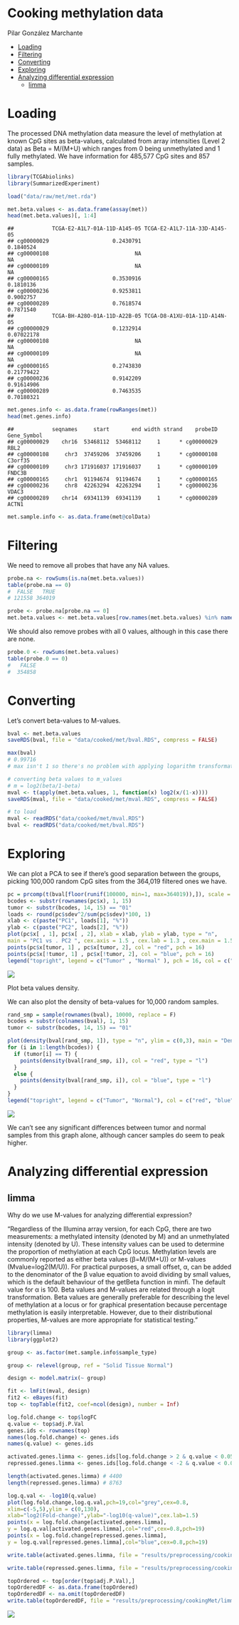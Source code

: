 Cooking methylation data
================
Pilar González Marchante

- <a href="#loading" id="toc-loading">Loading</a>
- <a href="#filtering" id="toc-filtering">Filtering</a>
- <a href="#converting" id="toc-converting">Converting</a>
- <a href="#exploring" id="toc-exploring">Exploring</a>
- <a href="#analyzing-differential-expression"
  id="toc-analyzing-differential-expression">Analyzing differential
  expression</a>
  - <a href="#limma" id="toc-limma">limma</a>

# Loading

The processed DNA methylation data measure the level of methylation at
known CpG sites as beta-values, calculated from array intensities (Level
2 data) as Beta = M/(M+U) which ranges from 0 being unmethylated and 1
fully methylated. We have information for 485,577 CpG sites and 857
samples.

``` r
library(TCGAbiolinks)
library(SummarizedExperiment)

load("data/raw/met/met.rda")
```

``` r
met.beta.values <- as.data.frame(assay(met))
head(met.beta.values)[, 1:4]
```

    ##            TCGA-E2-A1L7-01A-11D-A145-05 TCGA-E2-A1L7-11A-33D-A145-05
    ## cg00000029                    0.2430791                    0.1840524
    ## cg00000108                           NA                           NA
    ## cg00000109                           NA                           NA
    ## cg00000165                    0.3530916                    0.1810136
    ## cg00000236                    0.9253811                    0.9002757
    ## cg00000289                    0.7618574                    0.7871540
    ##            TCGA-BH-A28O-01A-11D-A22B-05 TCGA-D8-A1XU-01A-11D-A14N-05
    ## cg00000029                    0.1232914                   0.07022178
    ## cg00000108                           NA                           NA
    ## cg00000109                           NA                           NA
    ## cg00000165                    0.2743830                   0.21779422
    ## cg00000236                    0.9142209                   0.91614906
    ## cg00000289                    0.7463535                   0.70180321

``` r
met.genes.info <- as.data.frame(rowRanges(met))
head(met.genes.info)
```

    ##            seqnames     start       end width strand    probeID Gene_Symbol
    ## cg00000029    chr16  53468112  53468112     1      * cg00000029        RBL2
    ## cg00000108     chr3  37459206  37459206     1      * cg00000108     C3orf35
    ## cg00000109     chr3 171916037 171916037     1      * cg00000109      FNDC3B
    ## cg00000165     chr1  91194674  91194674     1      * cg00000165            
    ## cg00000236     chr8  42263294  42263294     1      * cg00000236       VDAC3
    ## cg00000289    chr14  69341139  69341139     1      * cg00000289       ACTN1

``` r
met.sample.info <- as.data.frame(met@colData)
```

# Filtering

We need to remove all probes that have any NA values.

``` r
probe.na <- rowSums(is.na(met.beta.values))
table(probe.na == 0)
#  FALSE   TRUE 
# 121558 364019 

probe <- probe.na[probe.na == 0]
met.beta.values <- met.beta.values[row.names(met.beta.values) %in% names(probe), ]
```

We should also remove probes with all 0 values, although in this case
there are none.

``` r
probe.0 <- rowSums(met.beta.values)
table(probe.0 == 0)
#   FALSE 
#  354858 
```

# Converting

Let’s convert beta-values to M-values.

``` r
bval <- met.beta.values
saveRDS(bval, file = "data/cooked/met/bval.RDS", compress = FALSE)

max(bval)
# 0.99716
# max isn't 1 so there's no problem with applying logarithm transformation from B to M

# converting beta values to m_values
# m = log2(beta/1-beta)
mval <- t(apply(met.beta.values, 1, function(x) log2(x/(1-x))))
saveRDS(mval, file = "data/cooked/met/mval.RDS", compress = FALSE)

# to load
mval <- readRDS("data/cooked/met/mval.RDS")
bval <- readRDS("data/cooked/met/bval.RDS")
```

# Exploring

We can plot a PCA to see if there’s good separation between the groups,
picking 100,000 random CpG sites from the 364,019 filtered ones we have.

``` r
pc = prcomp(t(bval[floor(runif(100000, min=1, max=364019)),]), scale = FALSE)
bcodes <- substr(rownames(pc$x), 1, 15)
tumor <- substr(bcodes, 14, 15) == "01"
loads <- round(pc$sdev^2/sum(pc$sdev)*100, 1)
xlab <- c(paste("PC1", loads[1], "%"))
ylab <- c(paste("PC2", loads[2], "%"))
plot(pc$x[ , 1], pc$x[ , 2], xlab = xlab, ylab = ylab, type = "n",
main = "PC1 vs . PC2 ", cex.axis = 1.5 , cex.lab = 1.3 , cex.main = 1.5)
points(pc$x[tumor, 1] , pc$x[tumor, 2], col = "red", pch = 16)
points(pc$x[!tumor, 1] , pc$x[!tumor, 2], col = "blue", pch = 16)
legend("topright", legend = c("Tumor" , "Normal" ), pch = 16, col = c("red", "blue"))
```

![](images/cookingMet/pca.beta.values.png)

Plot beta values density.

We can also plot the density of beta-values for 10,000 random samples.

``` r
rand_smp = sample(rownames(bval), 10000, replace = F)
bcodes = substr(colnames(bval), 1, 15)
tumor <- substr(bcodes, 14, 15) == "01"

plot(density(bval[rand_smp, 1]), type = "n", ylim = c(0,3), main = "Density of B-values for tumor and normal samples", cex.axis = 1.5, xlab = "Beta-value", ylab = "Density", cex.main = 1.5)
for (i in 1:length(bcodes)) {
  if (tumor[i] == T) {
    points(density(bval[rand_smp, i]), col = "red", type = "l")
  }
  else {
    points(density(bval[rand_smp, i]), col = "blue", type = "l")
  }
}
legend("topright", legend = c("Tumor", "Normal"), col = c("red", "blue"), lty = 1)
```

![](images/cookingMet/density.beta.values.png)

We can’t see any significant differences between tumor and normal
samples from this graph alone, although cancer samples do seem to peak
higher.

# Analyzing differential expression

## limma

Why do we use M-values for analyzing differential expression?

“Regardless of the Illumina array version, for each CpG, there are two
measurements: a methylated intensity (denoted by M) and an unmethylated
intensity (denoted by U). These intensity values can be used to
determine the proportion of methylation at each CpG locus. Methylation
levels are commonly reported as either beta values (β=M/(M+U)) or
M-values (Mvalue=log2(M/U)). For practical purposes, a small offset, α,
can be added to the denominator of the β value equation to avoid
dividing by small values, which is the default behaviour of the getBeta
function in minfi. The default value for α is 100. Beta values and
M-values are related through a logit transformation. Beta values are
generally preferable for describing the level of methylation at a locus
or for graphical presentation because percentage methylation is easily
interpretable. However, due to their distributional properties, M-values
are more appropriate for statistical testing.”

``` r
library(limma)
library(ggplot2)

group <- as.factor(met.sample.info$sample_type)

group <- relevel(group, ref = "Solid Tissue Normal")

design <- model.matrix(~ group)

fit <- lmFit(mval, design)
fit2 <- eBayes(fit)
top <- topTable(fit2, coef=ncol(design), number = Inf)

log.fold.change <- top$logFC
q.value <- top$adj.P.Val
genes.ids <- rownames(top)
names(log.fold.change) <- genes.ids
names(q.value) <- genes.ids

activated.genes.limma <- genes.ids[log.fold.change > 2 & q.value < 0.05]
repressed.genes.limma <- genes.ids[log.fold.change < -2 & q.value < 0.05]

length(activated.genes.limma) # 4400
length(repressed.genes.limma) # 8763

log.q.val <- -log10(q.value)
plot(log.fold.change,log.q.val,pch=19,col="grey",cex=0.8,
xlim=c(-5,5),ylim = c(0,130),
xlab="log2(Fold-change)",ylab="-log10(q-value)",cex.lab=1.5)
points(x = log.fold.change[activated.genes.limma],
y = log.q.val[activated.genes.limma],col="red",cex=0.8,pch=19)
points(x = log.fold.change[repressed.genes.limma],
y = log.q.val[repressed.genes.limma],col="blue",cex=0.8,pch=19)

write.table(activated.genes.limma, file = "results/preprocessing/cookingMet/limma.up.txt", row.names = FALSE, col.names = FALSE, quote = FALSE)

write.table(repressed.genes.limma, file = "results/preprocessing/cookingMet/limma.down.txt", row.names = FALSE, col.names = FALSE, quote = FALSE)

topOrdered <- top[order(top$adj.P.Val),]
topOrderedDF <- as.data.frame(topOrdered)
topOrderedDF <- na.omit(topOrderedDF)
write.table(topOrderedDF, file = "results/preprocessing/cookingMet/limma.ordered.csv", row.names=TRUE, col.names=TRUE, sep="\t", quote=FALSE)
```

![](images/cookingMet/volcano.plot.limma.png)
